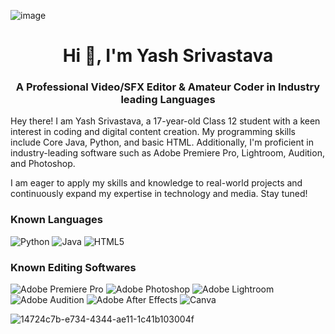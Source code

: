 ![image](https://github.com/user-attachments/assets/e5f9a6a3-f369-406b-bb1b-6df6c120708d)

<h1 align="center">Hi 👋, I'm Yash Srivastava</h1>
<h3 align="center"> A Professional Video/SFX Editor & Amateur Coder in Industry leading Languages</h3>
<p>
  Hey there! I am Yash Srivastava, a 17-year-old Class 12 student with a keen interest in coding and digital content creation. My programming skills include Core Java, Python, and basic HTML. Additionally, I'm proficient in industry-leading software such as Adobe Premiere Pro, Lightroom, Audition, and Photoshop.
</p>
<p>
  I am eager to apply my skills and knowledge to real-world projects and continuously expand my expertise in technology and media. Stay tuned!
</p>

### Known Languages
![Python](https://img.shields.io/badge/Python-3776AB?style=flat&logo=python&logoColor=white)
![Java](https://img.shields.io/badge/Java-007396?style=flat&logo=java&logoColor=white)
![HTML5](https://img.shields.io/badge/HTML5-E34F26?style=flat&logo=html5&logoColor=white)

### Known Editing Softwares
![Adobe Premiere Pro](https://img.shields.io/badge/Adobe%20Premiere%20Pro-9999FF.svg?style=for-the-badge&logo=Adobe%20Premiere%20Pro&logoColor=white)
![Adobe Photoshop](https://img.shields.io/badge/adobe%20photoshop-%2331A8FF.svg?style=for-the-badge&logo=adobe%20photoshop&logoColor=white)
![Adobe Lightroom](https://img.shields.io/badge/Adobe%20Lightroom-31A8FF.svg?style=for-the-badge&logo=Adobe%20Lightroom&logoColor=white)
![Adobe Audition](https://img.shields.io/badge/Adobe%20Audition-9999FF.svg?style=for-the-badge&logo=Adobe%20Audition&logoColor=white)
![Adobe After Effects](https://img.shields.io/badge/Adobe%20After%20Effects-9999FF.svg?style=for-the-badge&logo=Adobe%20After%20Effects&logoColor=white)
![Canva](https://img.shields.io/badge/Canva-%2300C4CC.svg?style=for-the-badge&logo=Canva&logoColor=white)

![14724c7b-e734-4344-ae11-1c41b103004f](https://github.com/user-attachments/assets/7937b375-4de0-43b3-9dd3-84974459a40b)
